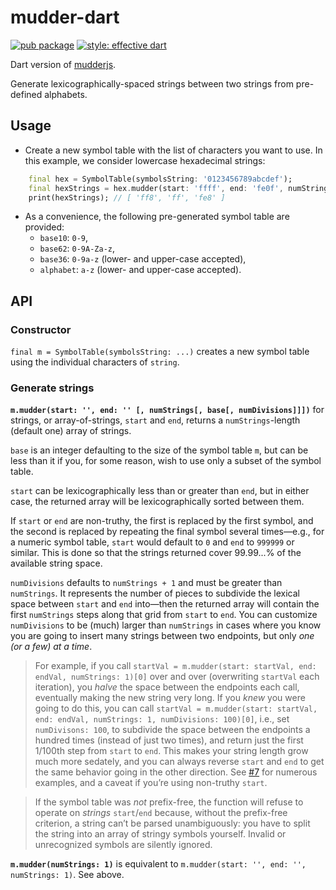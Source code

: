 # mudder-dart

[![pub package](https://img.shields.io/pub/v/mudder_dart.svg)](https://pub.dartlang.org/packages/mudder_dart)
[![style: effective dart](https://img.shields.io/badge/style-effective_dart-40c4ff.svg)](https://pub.dev/packages/effective_dart)

Dart version of [mudderjs](https://github.com/fasiha/mudderjs).

Generate lexicographically-spaced strings between two strings from pre-defined alphabets.


## Usage

- Create a new symbol table with the list of characters you want to use. In this example, we consider lowercase hexadecimal strings:

```dart
    final hex = SymbolTable(symbolsString: '0123456789abcdef');
    final hexStrings = hex.mudder(start: 'ffff', end: 'fe0f', numStrings: 3);
    print(hexStrings); // [ 'ff8', 'ff', 'fe8' ]
```

- As a convenience, the following pre-generated symbol table are provided:
    - `base10`: `0-9`,
    - `base62`: `0-9A-Za-z`,
    - `base36`: `0-9a-z` (lower- and upper-case accepted),
    - `alphabet`: `a-z` (lower- and upper-case accepted).


## API

### Constructor

`final m = SymbolTable(symbolsString: ...)` creates a new symbol table using the individual characters of `string`.

### Generate strings

**`m.mudder(start: '', end: '' [, numStrings[, base[, numDivisions]]])`** for strings, or array-of-strings, `start` and `end`, returns a `numStrings`-length (default one) array of strings.

`base` is an integer defaulting to the size of the symbol table `m`, but can be less than it if you, for some reason, wish to use only a subset of the symbol table.

`start` can be lexicographically less than or greater than `end`, but in either case, the returned array will be lexicographically sorted between them.

If `start` or `end` are non-truthy, the first is replaced by the first symbol, and the second is replaced by repeating the final symbol several times—e.g., 
for a numeric symbol table, `start` would default to `0` and `end` to `999999` or similar. This is done so that the strings returned cover 99.99...% of the available string space.

`numDivisions` defaults to `numStrings + 1` and must be greater than `numStrings`. It represents the number of pieces to subdivide the lexical space between `start` and `end` 
into—then the returned array will contain the first `numStrings` steps along that grid from `start` to `end`. You can customize `numDivisions` to be (much) larger than `numStrings` 
in cases where you know you are going to insert many strings between two endpoints, but only *one (or a few) at a time*.

> For example, if you call `startVal = m.mudder(start: startVal, end: endVal, numStrings: 1)[0]` over and over (overwriting `startVal` each iteration), 
> you *halve* the space between the endpoints each call, eventually making the new string very long. 
> If you *knew* you were going to do this, you can call `startVal = m.mudder(start: startVal, end: endVal, numStrings: 1, numDivisions: 100)[0]`, i.e., set `numDivisons: 100`, 
> to subdivide the space between the endpoints a hundred times (instead of just two times), and return just the first 1/100th step from `start` to `end`. 
> This makes your string length grow much more sedately, and you can always reverse `start` and `end` to get the same behavior going in the other direction. 
> See [#7](https://github.com/fasiha/mudderjs/issues/7) for numerous examples, and a caveat if you’re using non-truthy `start`.

> If the symbol table was *not* prefix-free, the function will refuse to operate on *strings* `start`/`end` because, without the prefix-free criterion, 
> a string can’t be parsed unambiguously: you have to split the string into an array of stringy symbols yourself. Invalid or unrecognized symbols are silently ignored.

**`m.mudder(numStrings: 1)`** is equivalent to `m.mudder(start: '', end: '', numStrings: 1)`. See above.

